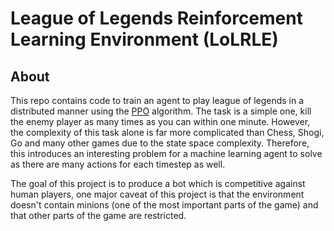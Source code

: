 # League of Legends Reinforcement Learning Environment (LoLRLE)

## About

This repo contains code to train an agent to play league of legends in a
distributed manner using the [PPO](https://openai.com/blog/openai-baselines-ppo/)
algorithm. The task is a simple one, kill the enemy player as many times
as you can within one minute. However, the complexity of this task
alone is far more complicated than Chess, Shogi, Go and many other games
due to the state space complexity. Therefore, this introduces an interesting
problem for a machine learning agent to solve as there are many actions
for each timestep as well.

The goal of this project is to produce a bot which is competitive against
human players, one major caveat of this project is that the environment
doesn't contain minions (one of the most important parts of the game)
and that other parts of the game are restricted.

## 